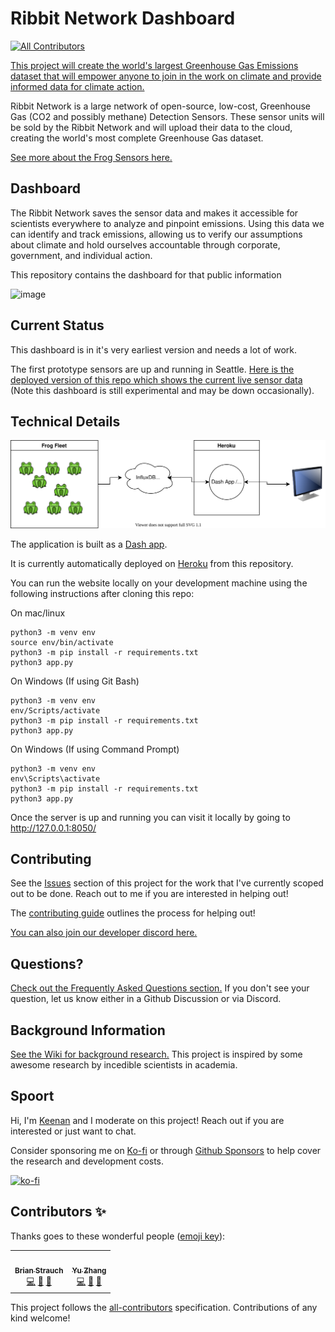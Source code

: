 # Ribbit Network Dashboard
<!-- ALL-CONTRIBUTORS-BADGE:START - Do not remove or modify this section -->
[![All Contributors](https://img.shields.io/badge/all_contributors-2-orange.svg?style=flat-square)](#contributors-)
<!-- ALL-CONTRIBUTORS-BADGE:END -->
[This project will create the world's largest Greenhouse Gas Emissions dataset that will empower anyone to join in the work on climate and provide informed data for climate action.](https://ribbitnetwork.org/)

Ribbit Network is a large network of open-source, low-cost, Greenhouse Gas (CO2 and possibly methane) Detection Sensors. These sensor units will be sold by the Ribbit Network and will upload their data to the cloud, creating the world's most complete Greenhouse Gas dataset.

[See more about the Frog Sensors here.](https://github.com/Ribbit-Network/ribbit-network-frog-sensor)

## Dashboard
The Ribbit Network saves the sensor data and makes it accessible for scientists everywhere to analyze and pinpoint emissions. Using this data we can identify and track emissions, allowing us to verify our assumptions about climate and hold ourselves accountable through corporate, government, and individual action.

This repository contains the dashboard for that public information

![image](https://user-images.githubusercontent.com/2559382/128451521-2e97bbf5-b5f7-4663-b070-af488d3d1f65.png)

## Current Status
This dashboard is in it's very earliest version and needs a lot of work.

The first prototype sensors are up and running in Seattle. [Here is the deployed version of this repo which shows the current live sensor data](https://ribbit-network.herokuapp.com/) (Note this dashboard is still experimental and may be down occasionally).

## Technical Details

![Block Diagram](block_diagram.drawio.svg)

The application is built as a [Dash app](https://plotly.com/dash/).

It is currently automatically deployed on [Heroku](https://dashboard.heroku.com/) from this repository.

You can run the website locally on your development machine using the following instructions after cloning this repo:

On mac/linux
```
python3 -m venv env
source env/bin/activate
python3 -m pip install -r requirements.txt
python3 app.py
```

On Windows (If using Git Bash)
```
python3 -m venv env
env/Scripts/activate
python3 -m pip install -r requirements.txt
python3 app.py
```

On Windows (If using Command Prompt)
```
python3 -m venv env
env\Scripts\activate
python3 -m pip install -r requirements.txt
python3 app.py
```

Once the server is up and running you can visit it locally by going to http://127.0.0.1:8050/

## Contributing
See the [Issues](https://github.com/Ribbit-Network/ribbit-network-dashboard/issues) section of this project for the work that I've currently scoped out to be done. Reach out to me if you are interested in helping out!

The [contributing guide](CONTRIBUTING.md) outlines the process for helping out!

[You can also join our developer discord here.](https://discord.gg/vq8PkDb2TC)

## Questions?
[Check out the Frequently Asked Questions section.](https://github.com/Ribbit-Network/ribbit-network-faq) If you don't see your question, let us know either in a Github Discussion or via Discord.

## Background Information
[See the Wiki for background research.](https://github.com/Ribbit-Network/ribbit-network-sensor/wiki/Background-Research) This project is inspired by some awesome research by incedible scientists in academia.

## Spoort
Hi, I'm [Keenan](https://www.keenanjohnson.com/) and I moderate on this project! Reach out if you are interested or just want to chat.

Consider sponsoring me on [Ko-fi](https://ko-fi.com/W7W14VTU8) or through [Github Sponsors](https://github.com/sponsors/keenanjohnson) to help cover the research and development costs.

[![ko-fi](https://ko-fi.com/img/githubbutton_sm.svg)](https://ko-fi.com/W7W14VTU8)

## Contributors ✨

Thanks goes to these wonderful people ([emoji key](https://allcontributors.org/docs/en/emoji-key)):

<!-- ALL-CONTRIBUTORS-LIST:START - Do not remove or modify this section -->
<!-- prettier-ignore-start -->
<!-- markdownlint-disable -->
<table>
  <tr>
    <td align="center"><a href="http://brianstrauch.com"><img src="https://avatars.githubusercontent.com/u/7474900?v=4?s=100" width="100px;" alt=""/><br /><sub><b>Brian Strauch</b></sub></a><br /><a href="https://github.com/Ribbit-Network/ribbit-network-dashboard/commits?author=brianstrauch" title="Code">💻</a> <a href="#design-brianstrauch" title="Design">🎨</a> <a href="#ideas-brianstrauch" title="Ideas, Planning, & Feedback">🤔</a></td>
    <td align="center"><a href="https://github.com/yuzhang0302"><img src="https://avatars.githubusercontent.com/u/89743882?v=4?s=100" width="100px;" alt=""/><br /><sub><b>Yu Zhang</b></sub></a><br /><a href="https://github.com/Ribbit-Network/ribbit-network-dashboard/commits?author=yuzhang0302" title="Code">💻</a> <a href="#data-yuzhang0302" title="Data">🔣</a> <a href="https://github.com/Ribbit-Network/ribbit-network-dashboard/commits?author=yuzhang0302" title="Documentation">📖</a></td>
  </tr>
</table>

<!-- markdownlint-restore -->
<!-- prettier-ignore-end -->

<!-- ALL-CONTRIBUTORS-LIST:END -->

This project follows the [all-contributors](https://github.com/all-contributors/all-contributors) specification. Contributions of any kind welcome!
